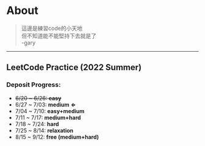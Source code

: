 # About  

>這邊是練習code的小天地  
>但不知道能不能堅持下去就是了  
>-gary  
 
---
## LeetCode Practice (2022 Summer)
### Deposit Progress:
* ~~6/20 ~ 6/26: **easy**~~
* 6/27 ~ 7/03: **medium** **&lArr;**
* 7/04 ~ 7/10: **easy+medium**
* 7/11 ~ 7/17: **medium+hard**
* 7/18 ~ 7/24: **hard**
* 7/25 ~ 8/14: **relaxation**
* 8/15 ~ 9/12: **free (medium+hard)**
